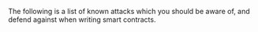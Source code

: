 The following is a list of known attacks which you should be aware of, and defend against when
writing smart contracts.